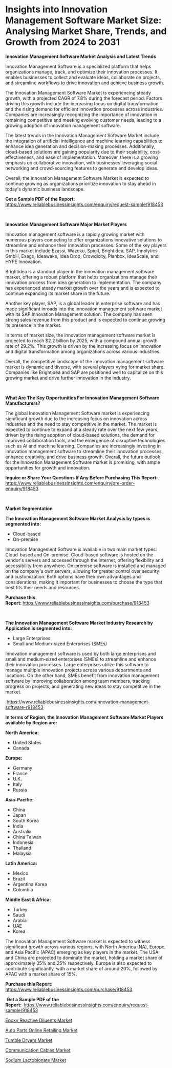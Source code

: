 <p><h1>Insights into Innovation Management Software Market Size: Analysing Market Share, Trends, and Growth from 2024 to 2031</h1></p><p><strong>Innovation Management Software Market Analysis and Latest Trends</strong></p>
<p><p>Innovation Management Software is a specialized platform that helps organizations manage, track, and optimize their innovation processes. It enables businesses to collect and evaluate ideas, collaborate on projects, and streamline workflows to drive innovation and achieve business growth.</p><p>The Innovation Management Software Market is experiencing steady growth, with a projected CAGR of 7.8% during the forecast period. Factors driving this growth include the increasing focus on digital transformation and the rising demand for efficient innovation processes across industries. Companies are increasingly recognizing the importance of innovation in remaining competitive and meeting evolving customer needs, leading to a growing adoption of innovation management software.</p><p>The latest trends in the Innovation Management Software Market include the integration of artificial intelligence and machine learning capabilities to enhance idea generation and decision-making processes. Additionally, cloud-based solutions are gaining popularity due to their scalability, cost-effectiveness, and ease of implementation. Moreover, there is a growing emphasis on collaborative innovation, with businesses leveraging social networking and crowd-sourcing features to generate and develop ideas.</p><p>Overall, the Innovation Management Software Market is expected to continue growing as organizations prioritize innovation to stay ahead in today's dynamic business landscape.</p></p>
<p><strong>Get a Sample PDF of the Report:&nbsp;</strong> <a href="https://www.reliablebusinessinsights.com/enquiry/request-sample/918453">https://www.reliablebusinessinsights.com/enquiry/request-sample/918453</a></p>
<p>&nbsp;</p>
<p><strong>Innovation Management Software Major Market Players</strong></p>
<p><p>Innovation management software is a rapidly growing market with numerous players competing to offer organizations innovative solutions to streamline and enhance their innovation processes. Some of the key players in this market include Ezassi, Wazoku, Spigit, Brightidea, SAP, Innolytics GmbH, Exago, Ideawake, Idea Drop, Crowdicity, Planbox, IdeaScale, and HYPE Innovation.</p><p>Brightidea is a standout player in the innovation management software market, offering a robust platform that helps organizations manage their innovation process from idea generation to implementation. The company has experienced steady market growth over the years and is expected to continue expanding its market share in the future.</p><p>Another key player, SAP, is a global leader in enterprise software and has made significant inroads into the innovation management software market with its SAP Innovation Management solution. The company has seen strong sales revenue from this product and is expected to continue growing its presence in the market.</p><p>In terms of market size, the innovation management software market is projected to reach $2.2 billion by 2025, with a compound annual growth rate of 29.2%. This growth is driven by the increasing focus on innovation and digital transformation among organizations across various industries.</p><p>Overall, the competitive landscape of the innovation management software market is dynamic and diverse, with several players vying for market share. Companies like Brightidea and SAP are positioned well to capitalize on this growing market and drive further innovation in the industry.</p></p>
<p>&nbsp;</p>
<p><strong>What Are The Key Opportunities For Innovation Management Software Manufacturers?</strong></p>
<p><p>The global Innovation Management Software market is experiencing significant growth due to the increasing focus on innovation across industries and the need to stay competitive in the market. The market is expected to continue to expand at a steady rate over the next few years, driven by the rising adoption of cloud-based solutions, the demand for improved collaboration tools, and the emergence of disruptive technologies such as AI and machine learning. Companies are increasingly investing in innovation management software to streamline their innovation processes, enhance creativity, and drive business growth. Overall, the future outlook for the Innovation Management Software market is promising, with ample opportunities for growth and innovation.</p></p>
<p><strong>Inquire or Share Your Questions If Any Before Purchasing This Report:</strong> <a href="https://www.reliablebusinessinsights.com/enquiry/pre-order-enquiry/918453">https://www.reliablebusinessinsights.com/enquiry/pre-order-enquiry/918453</a></p>
<p>&nbsp;</p>
<p><strong>Market Segmentation</strong></p>
<p><strong>The Innovation Management Software Market Analysis by types is segmented into:</strong></p>
<p><ul><li>Cloud-based</li><li>On-premise</li></ul></p>
<p><p>Innovation Management Software is available in two main market types: Cloud-based and On-premise. Cloud-based software is hosted on the vendor's servers and accessed through the internet, offering flexibility and accessibility from anywhere. On-premise software is installed and managed on the company's own servers, allowing for greater control over security and customization. Both options have their own advantages and considerations, making it important for businesses to choose the type that best fits their needs and resources.</p></p>
<p><strong>Purchase this Report:&nbsp;</strong><a href="https://www.reliablebusinessinsights.com/purchase/918453">https://www.reliablebusinessinsights.com/purchase/918453</a></p>
<p>&nbsp;</p>
<p><strong>The Innovation Management Software Market Industry Research by Application is segmented into:</strong></p>
<p><ul><li>Large Enterprises</li><li>Small and Medium-sized Enterprises (SMEs)</li></ul></p>
<p><p>Innovation management software is used by both large enterprises and small and medium-sized enterprises (SMEs) to streamline and enhance their innovation processes. Large enterprises utilize this software to manage multiple innovation projects across various departments and locations. On the other hand, SMEs benefit from innovation management software by improving collaboration among team members, tracking progress on projects, and generating new ideas to stay competitive in the market.</p></p>
<p><a href="https://www.reliablebusinessinsights.com/innovation-management-software-r918453">&nbsp;https://www.reliablebusinessinsights.com/innovation-management-software-r918453</a></p>
<p><strong>In terms of Region, the Innovation Management Software Market Players available by Region are:</strong></p>
<p>
    <p> <strong> North America: </strong>
        <ul>
            <li>United States</li>
            <li>Canada</li>
        </ul>
        </p> 
    <p> <strong> Europe: </strong>
        <ul>
            <li>Germany</li>
            <li>France</li>
            <li>U.K.</li>
            <li>Italy</li>
            <li>Russia</li>
        </ul>
        </p> 
    <p> <strong> Asia-Pacific: </strong>
        <ul>
            <li>China</li>
            <li>Japan</li>
            <li>South Korea</li>
            <li>India</li>
            <li>Australia</li>
            <li>China Taiwan</li>
            <li>Indonesia</li>
            <li>Thailand</li>
            <li>Malaysia</li>
        </ul>
        </p> 
    <p> <strong> Latin America: </strong>
        <ul>
            <li>Mexico</li>
            <li>Brazil</li>
            <li>Argentina Korea</li>
            <li>Colombia</li>
        </ul>
        </p> 
    <p> <strong> Middle East & Africa: </strong>
        <ul>
            <li>Turkey</li>
            <li>Saudi</li>
            <li>Arabia</li>
            <li>UAE</li>
            <li>Korea</li>
        </ul>
    </p>
    </p>
<p><p>The Innovation Management Software market is expected to witness significant growth across various regions, with North America (NA), Europe, and Asia Pacific (APAC) emerging as key players in the market. The USA and China are projected to dominate the market, holding a market share of approximately 35% and 25% respectively. Europe is also expected to contribute significantly, with a market share of around 20%, followed by APAC with a market share of 15%.</p></p>
<p><strong>Purchase this Report: </strong><a href="https://www.reliablebusinessinsights.com/purchase/918453">https://www.reliablebusinessinsights.com/purchase/918453</a></p>
<p>&nbsp;<strong>Get a Sample PDF of the Report:&nbsp;&nbsp;</strong><a href="https://www.reliablebusinessinsights.com/enquiry/request-sample/918453">https://www.reliablebusinessinsights.com/enquiry/request-sample/918453</a></p>
<p><strong></strong></p>
<p><p><a href="https://www.linkedin.com/pulse/market-forecast-global-epoxy-reactive-diluents-trends-impact-n9yxf?trackingId=sGT%2FyMcAQMev0yjRFi8z3Q%3D%3D">Epoxy Reactive Diluents Market</a></p><p><a href="https://www.linkedin.com/pulse/auto-parts-online-retailing-market-report-product-type-pick-4gdvf?trackingId=cpaBkNIETGC5bJQb2DFrtA%3D%3D">Auto Parts Online Retailing Market</a></p><p><a href="https://medium.com/@enosstark/tumble-dryers-market-research-report-market-forecast-and-growth-prospects-with-a-steady-cagr-of-12-1573ea72171d">Tumble Dryers Market</a></p><p><a href="https://medium.com/@lawrencekelley6262/communication-cables-market-size-is-growing-at-cagr-of-12-5-626008df5466">Communication Cables Market</a></p><p><a href="https://github.com/thereveren80/Market-Research-Report-List-1/blob/main/sodium-lactobionate-market.md">Sodium Lactobionate Market</a></p></p>